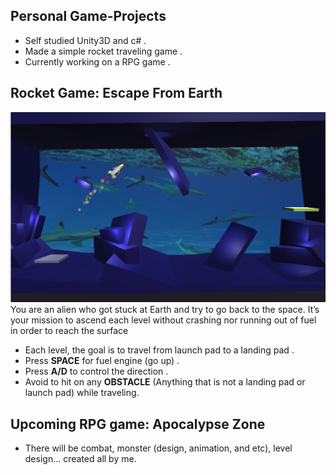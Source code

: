 ## Personal Game-Projects
* Self studied Unity3D and c# .
* Made a simple rocket traveling game .
* Currently working on a RPG game .

## Rocket Game: Escape From Earth
![alt text](https://github.com/evve212233/Game-Projects/blob/master/Escape%20From%20Earth/Untitled.png)
You are an alien who got stuck at Earth and try to go back to the space. It’s your mission to ascend each level without crashing nor running out of fuel in order to reach the surface
* Each level, the goal is to travel from launch pad to a landing pad .
* Press **SPACE** for fuel engine (go up) .
* Press **A/D** to control the direction .
* Avoid to hit on any **OBSTACLE** (Anything that is not a landing pad or launch pad) while traveling.

## Upcoming RPG game: Apocalypse Zone
* There will be combat, monster (design, animation, and etc), level design... created all by me.

